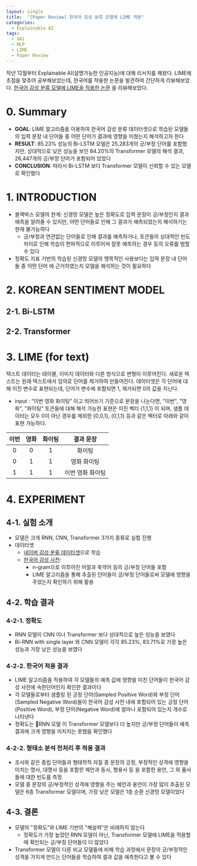 ```yaml
---
layout: single
title:  "[Paper Review] 한국어 감성 분류 모델에 LIME 적용"
categories:
  - Explainable AI
tags:
  - XAI
  - NLP
  - LIME
  - Paper Review
---
```


작년 12월부터 Explainable AI(설명가능한 인공지능)에 대해 리서치를 해왔다. 
LIME에 초점을 맞추어 공부해보았는데, 한국어를 적용한 논문을 발견하여 간단하게 리뷰해보았다.
[한국어 감성 분류 모델에 LIME을 적용한 논문](https://doi.org/10.6109/jkiice.2021.25.12.1784) 을 리뷰해보았다.

# 0. Summary
- **GOAL**: LIME 알고리즘을 이용하여 한국어 감성 분류 데이터셋으로 학습된 모델들의 입력 문장 내 단어들 중 어떤 단어가 결과에 영향을 미쳤는지 해석하고자 한다
- **RESULT**: 85.23% 성능의 Bi-LSTM 모델은 25,283개의 긍/부정 단어를 포함했지만, 상대적으로 낮은 성능을 보인 84.20%의 Transformer 모델의 해석 결과, 26,447개의 긍/부정 단어가 포함되어 있었다
- **CONCLUSION**: 따라서 Bi-LSTM 보다 Transformer 모델이 신뢰할 수 있는 모델로 확인했다
 
# 1. INTRODUCTION
- 블랙박스 모델의 한계: 신경망 모델은 높은 정확도로 입력 문장이 긍/부정인지 결과 예측을 알려줄 수 있지만, 어떤 단어들로 인해 그 결과가 예측되었는지 해석하기는 현재 불가능하다
  - 긍/부정과 연관없는 단어들로 인해 결과를 예측하거나, 토큰들의 상대적인 빈도 차이로 인해 학습이 편파적으로 이루어져 잘못 예측하는 경우 등의 오류를 범할 수 있다
- 정확도 지표 기반의 학습된 신경망 모델의 맹목적인 사용보다는 입력 문장 내 단어들 중 어떤 단어 에 근거하였는지 모델을 해석하는 것이 필요하다

# 2. KOREAN SENTIMENT MODEL
## 2-1. Bi-LSTM
## 2-2. Transformer

# 3. LIME (for text)

텍스트 데이터는 테이블, 이미지 데이터와 다른 방식으로 변형이 이루어진다.
새로운 텍스트는 원래 텍스트에서 임의로 단어를 제거하여 만들어진다. 데이터셋은 각 단어에 대해 이진 변수로 표현되는데, 단어가 변수에 포함되면 1, 제거되면 0의 값을 지닌다.

- input : “이번 영화 화이팅” 이고 띄어쓰기 기준으로 문장을 나눈다면, "이번", "영화", "화이팅" 토큰들에 대해 해석 가능한 표현은 이진 벡터 {1,1,1} 이 되며, 샘플 데이터는 모두 0이 아닌 경우를 제외한 {0,0,1}, (0,1,1} 등과 같은 벡터로 아래와 같이 표현 가능하다.

|이번|영화|화이팅|결과 문장|
|:----:|:---:|:---:|:---:|
|0|0|1|화이팅|
|0|1|1|영화 화이팅|
|1|1|1|이번 영화 화이팅|


# 4. EXPERIMENT

## 4-1. 실험 소개

- 모델은 크게 RNN, CNN, Transformer 3가지 종류로 실험 진행
- 데이터셋
	- [네이버 감성 분류 데이터셋](https://github.com/e9t/nsmc)으로 학습
	- [한국어 감성 사전](https://github.com/park1200656/KnuSentiLex): 
		- n-gram으로 이루어진 어절과 축약어 등의 긍/부정 단어들 포함
		- LIME 알고리즘을 통해 추출된 단어들이 긍/부정 단어들로써 모델에 영향을 주었는지 확인하기 위해 활용

## 4-2. 학습 결과

### 4-2-1. 정확도
- RNN 모델이 CNN 이나 Transformer 보다 상대적으로 높은 성능을 보였다
- Bi-RNN with single layer 와 CNN 모델이 각각 85.23%, 83.71%로 가장 높은 성능과 가장 낮은 성능을 보였다

### 4-2-2. 한국어 적용 결과
- LIME 알고리즘을 적용하여 각 모델들의 예측 값에 영향을 미친 단어들이 한국어 감성 사전에 속한단어인지 확인한 결과이다
- 각 모델들로부터 샘플링 된 긍정 단어(Sampled Positive Word)와 부정 단어(Sampled Negative Word)들이 한국어 감성 사전 내에 포함되어 있는 긍정 단어(Positive Word), 부정 단어(Negative Word)에 얼마나 포함되어 있는지 개수로 나타낸다
- 정확도는 RNN 모델 이 Transformer 모델보다 더 높지만 긍/부정 단어들이 예측 결과에 크게 영향을 미치지는 못했음 확인했다

### 4-2-2. 형태소 분석 전처리 후 적용 결과
- 조사와 같은 중립 단어들과 형태학적 자질 중 문장의 긍정, 부정적인 성격에 영향을 미치는 명사, 대명사 등을 포함한 체언과 동사, 형용사 등 을 포함한 용언, 그 외 품사들에 대한 빈도를 측정
- 모델 중 문장의 긍/부정적인 성격에 영향을 주는 체언과 용언이 가장 많이 추출된 모델은 6층 Transformer 모델이며, 가장 낮은 모델은 1층 순환 신경망 모델이었다


## 4-3. 결론

- 모델의 "정확도"와 LIME 기반의 "해설력"은 비례하지 않는다
	- 정확도가 가장 높았던 RNN 모델이 아닌, Transformer 모델에 LIME을 적용할 때 확인되는 긍/부정 단어들이 더 많았다
- Transformer 모델이 다른 비교 모델들에 비해 학습 과정에서 문장의 긍/부정적인 성격을 가지게 만드는 단어들을 학습하여 결과 값을 예측한다고 볼 수 있다
